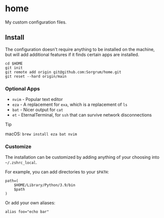 # home

My custom configuration files.

## Install

The configuration doesn't require anything to be installed on the machine, but will add additional features if it finds certain apps are installed.

```shell
cd $HOME
git init
git remote add origin git@github.com:Sorgrum/home.git
git reset --hard origin/main
```

### Optional Apps

* `nvim` - Popular text editor
* `eza` - A replacement for `exa`, which is a replacement of `ls`
* `bat` - Nicer output for `cat`
* `et` - EternalTerminal, for `ssh` that can survive network disconnections

> [!TIP]
> macOS: `brew install eza bat nvim`

### Customize

The installation can be customized by adding anything of your choosing into `~/.zshrc_local`.

For example, you can add directories to your `$PATH`:

```shell
path=(
    $HOME/Library/Python/3.9/bin
    $path
)

```

Or add your own aliases:

```shell
alias foo="echo bar"
```
